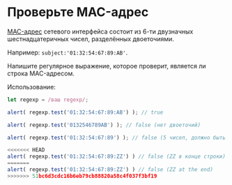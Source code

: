 # Проверьте MAC-адрес

[MAC-адрес](https://ru.wikipedia.org/wiki/MAC_address) сетевого интерфейса состоит из 6-ти двузначных шестнадцатеричных чисел, разделённых двоеточиями.

Например: `subject:'01:32:54:67:89:AB'`.

Напишите регулярное выражение, которое проверит, является ли строка MAC-адресом.

Использование:
```js
let regexp = /ваш regexp/;

alert( regexp.test('01:32:54:67:89:AB') ); // true

alert( regexp.test('0132546789AB') ); // false (нет двоеточий)

alert( regexp.test('01:32:54:67:89') ); // false (5 чисел, должно быть 6)

<<<<<<< HEAD
alert( regexp.test('01:32:54:67:89:ZZ') ) // false (ZZ в конце строки)
=======
alert( regexp.test('01:32:54:67:89:ZZ') ) // false (ZZ at the end)
>>>>>>> 51bc6d3cdc16b6eb79cb88820a58c4f037f3bf19
```
